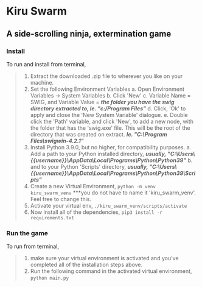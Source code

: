 
# Kiru Swarm
## A side-scrolling ninja, extermination game
### Install
To run and install from terminal,  
> 1. Extract the downloaded .zip file to wherever you like on your machine.  
> 2. Set the following Environment Variables 
a. Open Environment Variables -> System Variables
b. Click 'New'
c. Variable Name = SWIG, and Variable Value = ***the folder you have the swig directory extracted to, Ie. "c:/Program Files"***
d. Click, 'Ok' to apply and close the 'New System Variable' dialogue.
e. Double click the 'Path' variable, and click 'New', to add a new node, with the folder that has the 'swig.exe' file.  This will be the root of the directory that was created on extract.  ***Ie. "C:\Program Files\swigwin-4.2.1\"***
> 3. Install Python 3.9.0, but no higher, for compatibility purposes. 
a. Add a path to your Python installed directory,  ***usually, "C:\Users\\{{username}}\AppData\Local\Programs\Python\Python39"***
b. and to your Python 'Scripts' directory, ***usually, "C:\Users\\{{username}}\AppData\Local\Programs\Python\Python39\Scripts"***
> 4. Create a new Virtual Environment,  `python -m venv kiru_swarm_venv` ***you do not have to name it 'kiru_swarm_venv'.  Feel free to change this.
> 5. Activate your virtual env, `./kiru_swarm_venv/scripts/activate`
> 6. Now install all of the dependencies, `pip3 install -r requirements.txt`

### Run the game
To run from terminal, 
> 1. make sure your virtual environment is activated and you've completed all of the installation steps above.  
> 2. Run the following command in the activated virtual environment, `python main.py`
